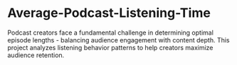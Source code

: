 # Average-Podcast-Listening-Time
Podcast creators face a fundamental challenge in determining optimal episode lengths - balancing audience engagement with content depth. This project analyzes listening behavior patterns to help creators maximize audience retention.
